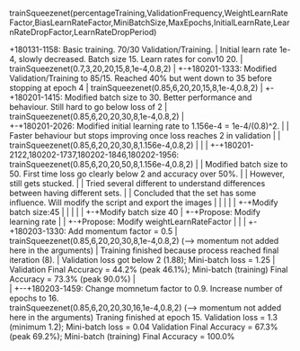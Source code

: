 trainSqueezenet(percentageTraining,ValidationFrequency,WeightLearnRateFactor,BiasLearnRateFactor,MiniBatchSize,MaxEpochs,InitialLearnRate,LearnRateDropFactor,LearnRateDropPeriod)

+180131-1158: Basic training. 70/30 Validation/Training.
|	      Initial learn rate 1e-4, slowly decreased. Batch size 15. Learn rates for conv10 20.
|	      trainSqueezenet(0.7,3,20,20,15,8,1e-4,0.8,2)
|
+-+180201-1333: Modified Validation/Training to 85/15. Reached 40% but went down to 35 before stopping at epoch 4
  |		trainSqueezenet(0.85,6,20,20,15,8,1e-4,0.8,2)
  |
  +-+180201-1415: Modified batch size to 30. Better performance and behaviour. Still hard to go below loss of 2
    |		  trainSqueezenet(0.85,6,20,20,30,8,1e-4,0.8,2)
    |			
    +-+180201-2026: Modified initial learning rate to 1.156e-4 = 1e-4/(0.8)^2. 
    | |		    Faster behaviour but stops improving once loss reaches 2 in validation
    | |		    trainSqueezenet(0.85,6,20,20,30,8,1.156e-4,0.8,2)
    | |
    | +-+180201-2122,180202-1737,180202-1846,180202-1956: trainSqueezenet(0.85,6,20,20,50,8,1.156e-4,0.8,2)
    | |           Modified batch size to 50. First time loss go clearly below 2 and accuracy over 50%.
    | | 	      However, still gets stucked.
    | |		      Tried several different to understand differences between having different sets.
    | |           Concluded that the set has some influence. Will modify the script and export the images
    | | 
    | | 
    | +-+Modify batch size:45
    | |
    | |
    | +-+Modify batch size 40
    |
    +-+Propose: Modify learning rate
    |
    |
    +-+Propose: Modify weightLearnRateFactor
    |
    |
    |
    +-+180203-1330: Add momentum factor = 0.5
      |             trainSqueezenet(0.85,6,20,20,30,8,1e-4,0.8,2)  (--> momentum not added here in the arguments)
      | 	    Training finished because process reached final iteration (8). 
      |		    Validation loss got below 2 (1.88); Mini-batch loss = 1.25
      |		    Validation Final Accuracy = 44.2% (peak 46.1%); Mini-batch (training) Final Accuracy = 73.3% (peak 90.0%)
      |		    
      |
      +--+180203-1459: Change momnetum factor to 0.9. 
                       Increase number of epochs to 16.		        
      		       trainSqueezenet(0.85,6,20,20,30,16,1e-4,0.8,2)  (--> momentum not added here in the arguments)
      		       Traning finished at epoch 15. 
      		       Validation loss = 1.3 (minimum 1.2); Mini-batch loss = 0.04
               	       Validation Final Accuracy = 67.3% (peak 69.2%); Mini-batch (training) Final Accuracy = 100.0%
      
